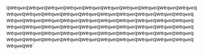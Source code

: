 qwe`qwe`qwe`qwe`qwe`qwe`qwe`qwe`qwe`qwe`qwe`qwe`qwe`qwe`qwe`qwe`qwe`qwe`qwe`qwe`qwe`qwe`qwe`qwe`qwe`qwe`qwe`qwe`qwe`qwe`qwe`qwe`qwe`qwe`qwe`qwe`qwe`qwe`qwe`qwe`qwe`qwe`qwe`qwe`qwe`qwe`qwe`qwe`qwe`qwe`qwe`qwe`qwe`qwe`qwe`qwe`qwe`qwe`qwe`qwe`qwe`qwe`qwe`qwe`qwe`qwe`qwe`qwe`qwe`qwe`qwe`qwe`qwe`qwe`qwe`qwe`qwe`qwe`qwe`qwe`qwe`qwe`qwe`qwe`qwe`qwe`qwe`qwe`qwe`qwe`qwe`qwe`qwe`qwe`qwe`qwe`qwe`qwe`qwe`qwe`qwe`qwe`qwe`qwe`qwe`qwe`qwe`qwe`qwe`qwe`qwe`qwe`qwe`qwe`qwe`qwe`qwe`qwe`qwe`qwe`qwe`qwe`qwe`

